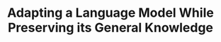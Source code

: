 ---
layout: default
title: 'Adapting a Language Model While Preserving its General Knowledge'
authors: Zixuan Ke, <strong>Yijia Shao</strong>, Haowei Lin, Hu Xu, Lei Shu, Bing Liu
publication: To appear in EMNLP 2022.
year: 2022.6
pdf: ''
code: ''
official_link: ''
---